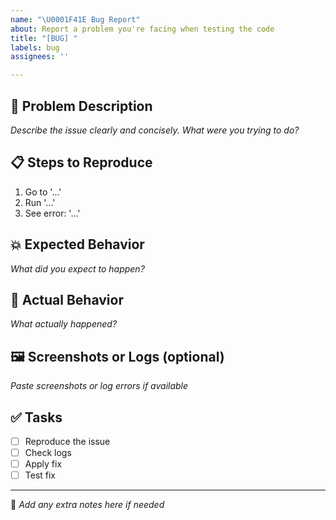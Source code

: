 ```yaml
---
name: "\U0001F41E Bug Report"
about: Report a problem you're facing when testing the code
title: "[BUG] "
labels: bug
assignees: ''

---
```


## 🐛 Problem Description

_Describe the issue clearly and concisely. What were you trying to do?_

## 📋 Steps to Reproduce

1. Go to '...'
2. Run '...'
3. See error: '...'

## 💥 Expected Behavior

_What did you expect to happen?_

## 🧪 Actual Behavior

_What actually happened?_

## 🖼️ Screenshots or Logs (optional)

_Paste screenshots or log errors if available_

## ✅ Tasks

- [ ] Reproduce the issue
- [ ] Check logs
- [ ] Apply fix
- [ ] Test fix

---

📝 _Add any extra notes here if needed_
